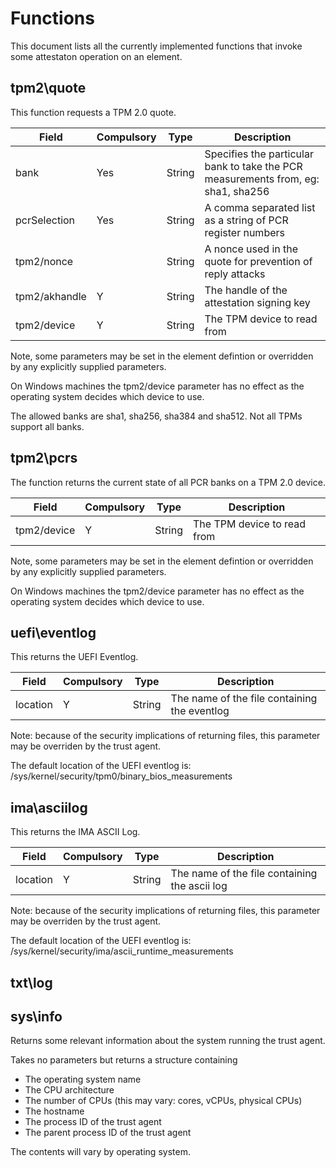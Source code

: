 # Functions

This document lists all the currently implemented functions that invoke some attestaton operation on an element.

## tpm2\quote
This function requests a TPM 2.0 quote.


| Field | Compulsory | Type | Description |
| --- | --- | --- | --- |
| bank | Yes |String | Specifies the particular bank to take the PCR measurements from, eg: sha1, sha256 |
| pcrSelection | Yes | String | A comma separated list as a string of PCR register numbers ||
| tpm2/nonce | | String | A nonce used in the quote for prevention of reply attacks |
| tpm2/akhandle | Y | String | The handle of the attestation signing key |
| tpm2/device | Y | String | The TPM device to read from |

Note, some parameters may be set in the element defintion or overridden by any explicitly supplied parameters.

On Windows machines the tpm2/device parameter has no effect as the operating system decides which device to use.

The allowed banks are sha1, sha256, sha384 and sha512. Not all TPMs support all banks.

## tpm2\pcrs

The function returns the current state of all PCR banks on a TPM 2.0 device.

| Field | Compulsory | Type | Description |
| --- | --- | --- | --- |
| tpm2/device | Y | String | The TPM device to read from |

Note, some parameters may be set in the element defintion or overridden by any explicitly supplied parameters.

On Windows machines the tpm2/device parameter has no effect as the operating system decides which device to use.


## uefi\eventlog
This returns the UEFI Eventlog.

| Field | Compulsory | Type | Description |
| --- | --- | --- | --- |
| location | Y | String | The name of the file containing the eventlog |

Note: because of the security implications of returning files, this parameter may be overriden by the trust agent.

The default location of the UEFI eventlog is: /sys/kernel/security/tpm0/binary_bios_measurements

## ima\asciilog
This returns the IMA ASCII Log.

| Field | Compulsory | Type | Description |
| --- | --- | --- | --- |
| location | Y | String | The name of the file containing the ascii log |

Note: because of the security implications of returning files, this parameter may be overriden by the trust agent.

The default location of the UEFI eventlog is: /sys/kernel/security/ima/ascii_runtime_measurements

## txt\log

## sys\info
Returns some relevant information about the system running the trust agent.

Takes no parameters but returns a structure containing

   * The operating system name
   * The CPU architecture
   * The number of CPUs (this may vary: cores, vCPUs, physical CPUs)
   * The hostname
   * The process ID of the trust agent
   * The parent process ID of the trust agent

The contents will vary by operating system.



